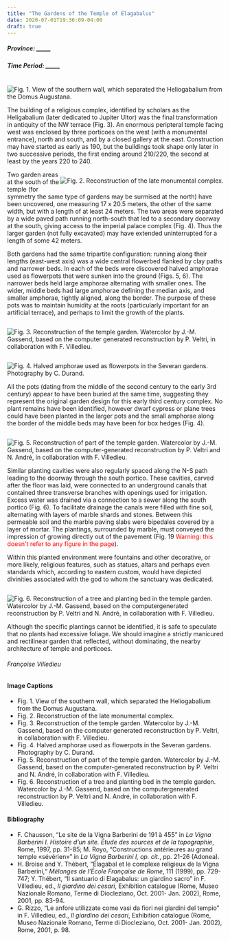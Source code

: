 ```yaml
---
title: "The Gardens of the Temple of Elagabalus"
date: 2020-07-01T19:36:09-04:00
draft: true
---
```


##### **Province:** _____
##### **Time Period:** _____
<div style="float:right">

![Fig. 1. View of the southern wall, which separated the Heliogabalium from the Domus Augustana.](../E1.jpg)</div>
The building of a religious complex, identified by scholars as the Heligabalium (later dedicated to Jupiter Ultor) was the final transformation in antiquity of the NW terrace (Fig. 3). An enormous peripteral temple facing west was enclosed by three porticoes on the west (with a monumental entrance), north and south, and by a closed gallery at the east. Construction may have started as early as 190, but the buildings took shape only later in two successive periods, the first ending around 210/220, the second at least by the years 220 to 240.

<div style="float:right">

![Fig. 2. Reconstruction of the late monumental complex.](../E2.jpg)</div>

Two garden areas at the south of the temple (for symmetry the same type of gardens may be surmised at the north) have been uncovered, one measuring 17 x 20.5 meters, the other of the same width, but with a length of at least 24 meters. The two areas were separated by a wide paved path running north-south that led to a secondary doorway at the south, giving access to the imperial palace complex (Fig. 4). Thus the larger garden (not fully excavated) may have extended uninterrupted for a length of some 42 meters.

Both gardens had the same tripartite configuration: running along their lengths (east-west axis) was a wide central flowerbed flanked by clay paths and narrower beds. In each of the beds were discovered halved amphorae used as flowerpots that were sunken into the ground (Figs. 5, 6). The narrower beds held large amphorae alternating with smaller ones. The wider, middle beds had large amphorae defining the median axis, and smaller amphorae, tightly aligned, along the border. The purpose of these pots was to maintain humidity at the roots (particularly important for an artificial terrace), and perhaps to limit the growth of the plants.

<div style="float:right">

![Fig. 3.  Reconstruction of the temple garden. Watercolor by J.-M. Gassend, based on the computer generated reconstruction by P. Veltri, in collaboration with F. Villedieu.](../E3.jpg)</div>

<div style="float:right">

![Fig. 4. Halved amphorae used as flowerpots in the Severan gardens. Photography by C. Durand.](../E4.jpg)</div>

All the pots (dating from the middle of the second century to the early 3rd century) appear to have been buried at the same time, suggesting they represent the original garden design for this early third century complex. No plant remains have been identified, however dwarf cypress or plane trees could have been planted in the larger pots and the small amphorae along the border of the middle beds may have been for box hedges (Fig. 4).

<div style="float:right">

![Fig. 5. Reconstruction of part of the temple garden. Watercolor by J.-M. Gassend, based on the computer-generated reconstruction by P. Veltri and N. André, in collaboration with F. Villedieu.](../E5.jpg)</div>

Similar planting cavities were also regularly spaced along the N-S path leading to the doorway through the south portico. These cavities, carved after the floor was laid, were connected to an underground canals that contained three transverse branches with openings used for irrigation. Excess water was drained via a connection to a sewer along the south portico (Fig. 6). To facilitate drainage the canals were filled with fine soil, alternating with layers of marble shards and stones. Between this permeable soil and the marble paving slabs were bipedales covered by a layer of mortar. The plantings, surrounded by marble, must  conveyed the impression of growing directly out of the pavement (Fig. 19<span style= "color:red;"> Warning: this doesn't refer to any figure in the page</span>).


Within this planted environment were fountains and other decorative, or more likely, religious features, such as statues, altars and perhaps even standards which, according to eastern custom, would have depicted divinities associated with the god to whom the sanctuary was dedicated.

<div style="float:right">

![Fig. 6.  Reconstruction of a tree and planting bed in the temple garden. Watercolor by J.-M. Gassend, based on the computergenerated reconstruction by P. Veltri and N. André, in collaboration with F. Villedieu.](../E6.jpg)</div>

Although the specific plantings cannot be identified, it is safe to speculate that no plants had excessive foliage. We should imagine a strictly manicured and rectilinear garden that reflected, without dominating, the nearby architecture of temple and porticoes.

###### *Françoise Villedieu*  

#### Image Captions
* Fig. 1. View of the southern wall, which separated the Heliogabalium from the Domus Augustana.
* Fig. 2. Reconstruction of the late monumental complex.
* Fig. 3.  Reconstruction of the temple garden. Watercolor by J.-M. Gassend, based on the computer generated reconstruction by P. Veltri, in collaboration with F. Villedieu.
* Fig. 4. Halved amphorae used as flowerpots in the Severan gardens. Photography by C. Durand.
* Fig. 5. Reconstruction of part of the temple garden. Watercolor by J.-M. Gassend, based on the computer-generated reconstruction by P. Veltri and N. André, in collaboration with F. Villedieu.
* Fig. 6.  Reconstruction of a tree and planting bed in the temple garden. Watercolor by J.-M. Gassend, based on the computergenerated reconstruction by P. Veltri and N. André, in collaboration with F. Villedieu.

#### Bibliography
* F. Chausson, “Le site de la Vigna Barberini de 191 à 455” in *La Vigna Barberini I. Histoire d’un site. Étude des sources et de la topographie*, Rome, 1997, pp. 31-85; M. Royo, “Constructions antérieures au grand temple «sévérien»” in *La Vigna Barberini I, op. cit.*, pp. 21-26 (Adonea).
*  H. Broise and Y. Thébert, “Élagabal et le complexe religieux de la Vigna Barberini,“ *Mélanges de l’École Française de Rome*, 111 (1999), pp. 729-747; Y. Thébert, “Il santuario di Elagabalus: un giardino sacro” in F. Villedieu, ed., *Il giardino dei cesari*, Exhibition catalogue (Rome, Museo Nazionale Romano, Terme di Diocleziano, Oct. 2001- Jan. 2002), Rome, 2001, pp. 83-94.
*  G. Rizzo, “Le anfore utilizzate come vasi da fiori nei giardini del tempio” in F. Villedieu, ed., *Il giardino dei cesari*, Exhibition catalogue (Rome, Museo Nazionale Romano, Terme di Diocleziano, Oct. 2001- Jan. 2002), Rome, 2001, p. 98.
